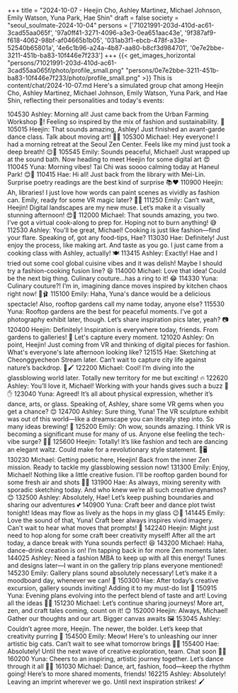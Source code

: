 +++
title = "2024-10-07 - Heejin Cho, Ashley Martinez, Michael Johnson, Emily Watson, Yuna Park, Hae Shin"
draft = false
society = "seoul_soulmate-2024-10-04"
persons = ['71021991-203d-410d-ac61-3cad55aa065f', '97a0ff41-3271-4096-a3e3-0ea651aac43e', '9f387af9-f618-4062-98bf-af04665b1b05', '031ab3f1-ebcb-478f-a33e-52540b65801a', '4e6c1b96-a24a-4b87-aa80-b8cf3d984701', '0e7e2bbe-3211-451b-ba83-10f446e7f233']
+++
{{< get_images_horizontal "persons/71021991-203d-410d-ac61-3cad55aa065f/photo/profile_small.png" "persons/0e7e2bbe-3211-451b-ba83-10f446e7f233/photo/profile_small.png" >}}
This is content/chat/2024-10-07.md
Here's a simulated group chat among Heejin Cho, Ashley Martinez, Michael Johnson, Emily Watson, Yuna Park, and Hae Shin, reflecting their personalities and today's events:

104530 Ashley: Morning all! Just came back from the Urban Farming Workshop 🌿! Feeling so inspired by the mix of fashion and sustainability. 🌼
105015 Heejin: That sounds amazing, Ashley! Just finished an avant-garde dance class. Talk about moving art! 💃🔮
105300 Michael: Hey everyone! I had a morning retreat at the Seoul Zen Center. Feels like my mind just took a deep breath! 😌🧘
105545 Emily: Sounds peaceful, Michael! Just wrapped up at the sound bath. Now heading to meet Heejin for some digital art 😍
110045 Yuna: Morning vibes! Tai Chi was soooo calming today at Haneul Park! 😊🍵
110415 Hae: Hi all! Just back from the library with Mei-Lin. Surprise poetry readings are the best kind of surprise 📚❤️
110900 Heejin: Ah, libraries! I just love how words can paint scenes as vividly as fashion can. Emily, ready for some VR magic later? 🎨✨
111250 Emily: Can’t wait, Heejin! Digital landscapes are my new muse. Let’s make it a visually stunning afternoon! 😍🔗
112000 Michael: That sounds amazing, you two. I’ve got a virtual cook-along to prep for. Hoping not to burn anything! 😅
112530 Ashley: You'll be great, Michael! Cooking is just like fashion—find your flare. Speaking of, got any food-tips, Hae?
113030 Hae: Definitely! Just enjoy the process, like making art. And taste as you go. I just came from a cooking class with Ashley, actually! 🍽️
113415 Ashley: Exactly! Hae and I tried out some cool global cuisine vibes and it was delish! Maybe I should try a fashion-cooking fusion line? 😆
114000 Michael: Love that idea! Could be the next big thing. Culinary couture…has a ring to it! 😂
114330 Yuna: Culinary couture?! I’m in, imagining dance moves inspired by kitchen chaos right now! 🍳🩰
115100 Emily: Haha, Yuna's dance would be a delicious spectacle! Also, rooftop gardens call my name today, anyone else?
115530 Yuna: Rooftop gardens are the best for peaceful moments. I’ve got a photography exhibit later, though. Let’s share inspiration pics later, yeah? 📷
120400 Heejin: Definitely! Inspiration is everywhere today, friends. From gardens to galleries! 💫 Let's capture every moment.
121020 Ashley: On point, Heejin! Just coming from VR and thinking of digital pieces for fashion. What's everyone's late afternoon looking like?
121515 Hae: Sketching at Cheonggyecheon Stream later. Can’t wait to capture city life against nature’s backdrop. 🌇🖌️
122200 Michael: Cool! I’m diving into the glassblowing world later. Totally new territory for me but exciting! 🔥
122620 Ashley: You’ll love it, Michael! Working with your hands gives such a buzz 🎨✋
123040 Yuna: Agreed! It’s all about physical expression, whether it’s dance, arts, or glass. Speaking of, Ashley, share some VR gems when you get a chance? 😊
124700 Ashley: Sure thing, Yuna! The VR sculpture exhibit was out of this world—like a dreamscape you can literally step into. So many ideas brewing! 🌌
125200 Emily: Oh wow, sounds amazing. I think VR is becoming a significant muse for many of us. Anyone else feeling the tech-vibe surge? 🤖✨
125600 Heejin: Totally! It’s like fashion and tech are dancing an elegant waltz. Could make for a revolutionary style statement. 👗🖥️
130230 Michael: Getting poetic here, Heejin! Back from the inner Zen mission. Ready to tackle my glassblowing session now!
131300 Emily: Enjoy, Michael! Nothing like a little creative fusion. I'll be rooftop garden bound for some fresh air and shots 🌿📸
131900 Hae: As always, mixing serenity with sporadic sketching today. And who knew we’re all such creative dynamos? 😊
132500 Ashley: Absolutely, Hae! Let’s keep pushing boundaries and sharing our adventures 💕
140900 Yuna: Craft beer and dance plot twist tonight! Ideas may flow as lively as the hops in my glass 😉🍺
141445 Emily: Love the sound of that, Yuna! Craft beer always inspires vivid imagery. Can't wait to hear what moves that prompts! 🌟
142240 Heejin: Might just need to hop along for some craft beer creativity myself! After all the art today, a dance break with Yuna sounds perfect! 😆
143200 Michael: Haha, dance-drink creation is on! I’m tapping back in for more Zen moments later.
144025 Ashley: Need a fashion MBA to keep up with all this energy! Tunes and designs later—I want in on the gallery trip plans everyone mentioned!
145230 Emily: Gallery plans sound absolutely necessary! Let’s make it a moodboard day, whenever we can! 🎥
150300 Hae: After today’s creative excursion, gallery sounds inviting! Adding it to my must-do list 🌟
150915 Yuna: Evening plans evolving into the perfect blend of taste and art! Loving all the ideas 💃✨
151230 Michael: Let’s continue sharing journeys! More art, zen, and craft tales coming, count on it! 😊
152000 Heejin: Always, Michael! Gather our thoughts and our art. Bigger canvas awaits 🖼️
153045 Ashley: Couldn’t agree more, Heejin. The newer, the bolder. Let’s keep that creativity purring 🤗
154500 Emily: Meow! Here's to unleashing our inner artistic big cats. Can’t wait to see what tomorrow brings 🐾🌌
155400 Hae: Absolutely! Until the next wave of creative exploration, team. Chat soon 🐾💬
160200 Yuna: Cheers to an inspiring, artistic journey together. Let’s dance through it all 🥂💃
161030 Michael: Dance, art, fashion, food—keep the rhythm going! Here’s to more shared moments, friends!
162215 Ashley: Absolutely! Leaving an imprint wherever we go. Until next inspiration strikes! 🖌️
